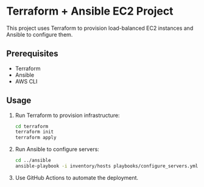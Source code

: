 # Terraform + Ansible EC2 Project

This project uses Terraform to provision load-balanced EC2 instances and Ansible to configure them.

## Prerequisites
- Terraform
- Ansible
- AWS CLI

## Usage
1. Run Terraform to provision infrastructure:
   ```bash
   cd terraform
   terraform init
   terraform apply
   ```

2. Run Ansible to configure servers:
   ```bash
   cd ../ansible
   ansible-playbook -i inventory/hosts playbooks/configure_servers.yml
   ```

3. Use GitHub Actions to automate the deployment.